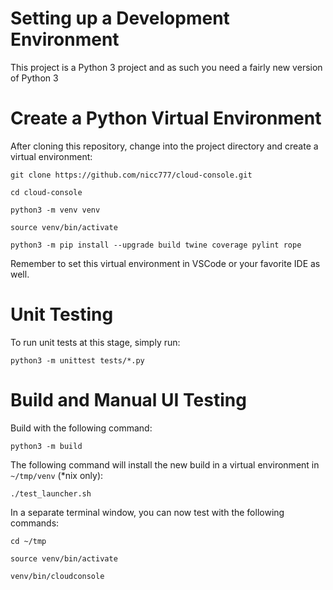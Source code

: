 # Setting up a Development Environment

This project is a Python 3 project and as such you need a fairly new version of Python 3

# Create a Python Virtual Environment

After cloning this repository, change into the project directory and create a virtual environment:

```shell
git clone https://github.com/nicc777/cloud-console.git

cd cloud-console

python3 -m venv venv

source venv/bin/activate

python3 -m pip install --upgrade build twine coverage pylint rope
```

Remember to set this virtual environment in VSCode or your favorite IDE as well.

# Unit Testing

To run unit tests at this stage, simply run:

```shell
python3 -m unittest tests/*.py
```

# Build and Manual UI Testing

Build with the following command:

```shell
python3 -m build
```

The following command will install the new build in a virtual environment in `~/tmp/venv` (*nix only):

```shell
./test_launcher.sh
```

In a separate terminal window, you can now test with the following commands:

```shell
cd ~/tmp

source venv/bin/activate

venv/bin/cloudconsole
```


